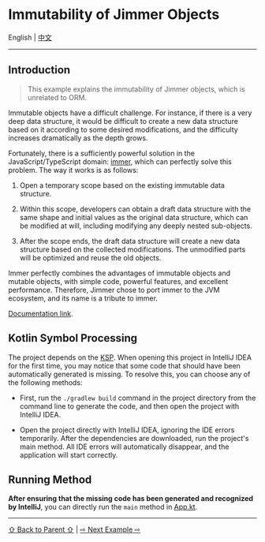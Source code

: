 # Immutability of Jimmer Objects

English | [中文](./README_zh_CN.md)

---

## Introduction

> This example explains the immutability of Jimmer objects, which is unrelated to ORM.

Immutable objects have a difficult challenge. For instance, if there is a very deep data structure, it would be difficult to create a new data structure based on it according to some desired modifications, and the difficulty increases dramatically as the depth grows.

Fortunately, there is a sufficiently powerful solution in the JavaScript/TypeScript domain: [immer](https://github.com/immerjs/immer), which can perfectly solve this problem. The way it works is as follows:

1. Open a temporary scope based on the existing immutable data structure.

2. Within this scope, developers can obtain a draft data structure with the same shape and initial values as the original data structure, which can be modified at will, including modifying any deeply nested sub-objects.

3. After the scope ends, the draft data structure will create a new data structure based on the collected modifications. The unmodified parts will be optimized and reuse the old objects.

Immer perfectly combines the advantages of immutable objects and mutable objects, with simple code, powerful features, and excellent performance. Therefore, Jimmer chose to port immer to the JVM ecosystem, and its name is a tribute to immer.

[Documentation link](https://babyfish-ct.github.io/jimmer-doc/docs/object/immutable/).

## Kotlin Symbol Processing

The project depends on the [KSP](https://kotlinlang.org/docs/ksp-overview.html). When opening this project in IntelliJ IDEA for the first time, you may notice that some code that should have been automatically generated is missing. To resolve this, you can choose any of the following methods:

- First, run the `./gradlew build` command in the project directory from the command line to generate the code, and then open the project with IntelliJ IDEA.

- Open the project directly with IntelliJ IDEA, ignoring the IDE errors temporarily. After the dependencies are downloaded, run the project's main method. All IDE errors will automatically disappear, and the application will start correctly.

## Running Method

**After ensuring that the missing code has been generated and recognized by IntelliJ**, you can directly run the `main` method in [App.kt](./src/main/kotlin/org/babyfish/jimmer/example/kt/core/App.kt).

---

[⇧ Back to Parent ⇧](../) | [⇨ Next Example ⇨](../jimmer-sql-kt/)
